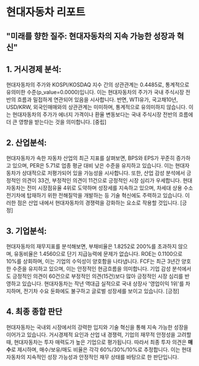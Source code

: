 # 현대자동차 리포트
## "미래를 향한 질주: 현대자동차의 지속 가능한 성장과 혁신"

## 1. 거시경제 분석:
현대자동차의 주가와 KOSPI/KOSDAQ 지수 간의 상관관계는 0.4485로, 통계적으로 유의미한 수준(p_value=0.0000)입니다. 이는 현대자동차의 주가가 국내 주식시장 전반의 흐름과 밀접하게 연관되어 있음을 시사합니다. 반면, WTI유가, 국고채10년, USD/KRW, 외국인매매와의 상관관계는 미미하며, 통계적으로 유의미하지 않습니다. 이는 현대자동차의 주가가 에너지 가격이나 환율 변동보다는 국내 주식시장 전반의 흐름에 더 큰 영향을 받는다는 것을 의미합니다. [중립]

## 2. 산업분석:
현대자동차가 속한 자동차 산업의 최근 지표를 살펴보면, BPS와 EPS가 꾸준히 증가하고 있으며, PER은 5.71로 업종 평균 대비 낮은 수준을 유지하고 있습니다. 이는 현대자동차가 상대적으로 저평가되어 있을 가능성을 시사합니다. 또한, 산업 감성 분석에서 긍정적인 의견이 33건, 부정적인 의견이 11건으로 긍정적인 시장 심리가 우세합니다. 현대자동차는 전미 시장점유율 4위로 도약하며 성장세를 지속하고 있으며, 차세대 상용 수소전기차에 탑재하기 위한 전해질막을 개발하는 등 기술 혁신에도 주력하고 있습니다. 이러한 점은 산업 내에서 현대자동차의 경쟁력을 강화하는 요소로 작용할 것입니다. [긍정]

## 3. 기업분석:
현대자동차의 재무지표를 분석해보면, 부채비율은 1.8252로 200%를 초과하지 않으며, 유동비율은 1.4560으로 단기 지급능력에 문제가 없습니다. ROE는 0.1100으로 10%를 상회하며, 이는 기업의 수익성이 양호함을 나타냅니다. FCF는 최근 3년간 양호한 수준을 유지하고 있으며, 이는 안정적인 현금흐름을 의미합니다. 기업 감성 분석에서도 긍정적인 의견이 60건으로 부정적인 의견(15건)보다 많아 긍정적인 시장 심리를 반영하고 있습니다. 현대자동차는 작년 역대급 실적으로 국내 상장사 '영업이익 1위'를 차지하며, 전기차 수요 둔화에도 불구하고 글로벌 성장세를 보이고 있습니다. [긍정]

## 4. 최종 종합 판단
현대자동차는 국내외 시장에서의 강력한 입지와 기술 혁신을 통해 지속 가능한 성장을 이어가고 있습니다. 거시경제적 요인과 산업 내 경쟁력, 기업의 재무적 안정성을 고려할 때, 현대자동차는 투자 매력도가 높은 기업으로 평가됩니다. 따라서 최종 투자 의견은 **매수**로 제시하며, 매수/보유/매도 비율은 각각 60%/30%/10%로 추정합니다. 이는 현대자동차의 지속적인 성장 가능성과 안정적인 재무 상태를 바탕으로 한 판단입니다.